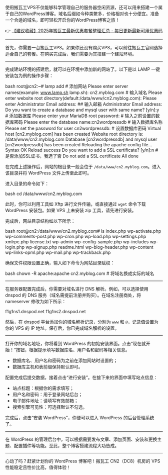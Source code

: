 
使用搬瓦工VPS不仅能够科学管理自己的服务器空闲资源，还可以用来搭建一个属于自己的WordPress博客。域名后缀如今种类繁多，价格相对也十分便宜。准备一个合适的域名，即可轻松开启你的WordPress博客之旅！

👉 [【建议收藏】2025年搬瓦工最新优惠套餐整理汇总 - 每日更新最新可用优惠码](https://bit.ly/banwagon)

---


首先，你需要一台搬瓦工VPS。如果你还没有购买VPS，可以前往搬瓦工官网选择适合自己的套餐。在购买完成后，我们需要为其搭建一个建站环境。

---


完成建站环境的搭建后，就可以在环境中添加新的网站了。以下是以 LAMP 一键安装包为例的操作步骤：

bash
root@cn2:~# lamp add  # 添加网站
Please enter server names(example: www.lamp.sh lamp.sh): cn2.myblog.com  # 输入域名
Please enter website root directory(default:/data/www/cn2.myblog.com): 
Please enter Administrator Email address:  ## 输入邮箱
Administrator Email address:
Do you want to create a database and mysql user with same name? [y/n]:y  # 添加数据库
Please enter your MariaDB root password:  # 输入之前设置的数据库密码
Please enter the database name:cn2wordpressdb  # 输入数据库名称
Please set the password for user cn2wordpressdb:  # 设置数据库密码
Virtual host [cn2.myblog.com] has been created
Website root directory is: /data/www/cn2.myblog.com
Database [cn2wordpressdb] and mysql user [cn2wordpressdb] has been created
Reloading the apache config file...
Syntax OK
Reload success
Do you want to add a SSL certificate? [y/n]:n  # 是否添加SSL证书，我选了否
Do not add a SSL certificate
All done

在完成上述操作后，网站的根目录一般会位于 `/data/www/cn2.myblog.com`。进入该目录并将 WordPress 文件上传至此即可。

进入目录的命令如下：

bash
cd /data/www/cn2.myblog.com

此时，你可以利用工具如 Xftp 进行文件传输，或直接通过 `wget` 命令下载 WordPress 安装包。如果 VPS 上未安装 zip 工具，请先进行安装。

完成后，网站目录结构如以下所示：

bash
root@cn2:/data/www/cn2.myblog.com# ls
index.php    wp-activate.php     wp-comments-post.php  wp-cron.php        wp-load.php   wp-settings.php   xmlrpc.php
license.txt  wp-admin            wp-config-sample.php  wp-includes        wp-login.php  wp-signup.php
readme.html  wp-blog-header.php  wp-content            wp-links-opml.php  wp-mail.php   wp-trackback.php

确保文件权限设置正确，输入如下命令为网站目录赋权：

bash
chown -R apache:apache cn2.myblog.com  # 将域名换成实际的域名

---


在服务器配置完成后，你需要对域名进行 DNS 解析。例如，可以选择使用 dnspod 的 DNS 服务（域名需提前注册并购买）。在域名注册商处，将 nameserver 修改为如下所示：

f1g1ns1.dnspod.net
f1g1ns2.dnspod.net

然后，在 dnspod 平台添加你的域名解析记录，分别为 `www` 和 `@`，记录值设置为你的 VPS 的 IP 地址。保存后，你已完成域名解析的设置。

---


打开你的域名地址，你将看到 WordPress 的初始安装界面。点击“现在就开始！”按钮，根据提示填写数据库名、用户名和密码等相关信息。

- 数据库名、用户名和密码为之前在添加网站时设置的；
- 数据库主机和表前缀保持默认即可。

配置完成后提交数据，接着点击“进行安装”。在接下来的界面中填写站点信息：

- 站点标题：根据你的需求填写；
- 用户名和密码：用于登录网站后台；
- 电子邮件地址：请填写有效邮箱；
- 搜索引擎可见性：可选择默认不勾选。

完成后，点击“安装 WordPress”，你便可以进入 WordPress 的后台管理系统了。

---


在 WordPress 的管理后台中，可以根据需要发布文章、添加页面、安装和更换主题、配置插件等功能。至此，整个博客搭建流程大功告成。

---

心动了吗？赶紧计划你的 WordPress 博客吧！搬瓦工 CN2（DC8）机房的 VPS 性能稳定且性价比高，值得体验！

